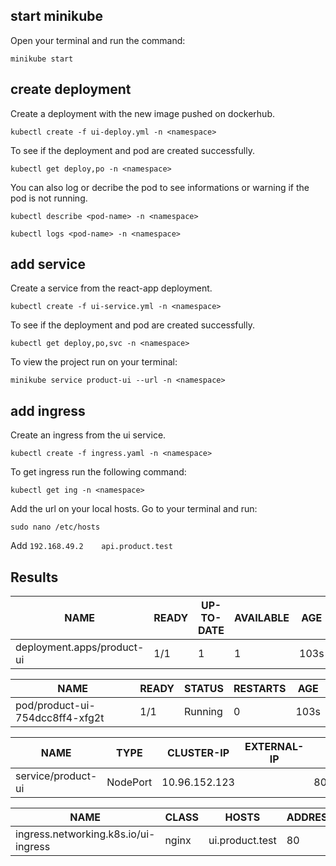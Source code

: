 ## start minikube

Open your terminal and run the command:

```minikube start```

## create deployment

Create a deployment with the new image pushed on dockerhub.

```kubectl create -f ui-deploy.yml -n <namespace>```

To see if the deployment and pod are created successfully.

```kubectl get deploy,po -n <namespace>```

You can also log or decribe the pod to see informations or warning if the pod is not running. 

```kubectl describe <pod-name> -n <namespace>```

```kubectl logs <pod-name> -n <namespace>```

## add service

Create a service from the react-app deployment.

```kubectl create -f ui-service.yml -n <namespace>```

To see if the deployment and pod are created successfully.

```kubectl get deploy,po,svc -n <namespace>```

To view the project run on your terminal:

```minikube service product-ui --url -n <namespace>```

## add ingress

Create an ingress from the ui service.

```kubectl create -f ingress.yaml -n <namespace>```

To get ingress run the following command:

```kubectl get ing -n <namespace>```

Add the url on your local hosts. Go to your terminal and run:

```sudo nano /etc/hosts```

Add ```192.168.49.2    api.product.test```


## Results

|NAME                          |READY   |UP-TO-DATE   |AVAILABLE   |AGE
|---|---|---|---|---|
|deployment.apps/product-ui    |1/1     |1            |1           |103s

|NAME                              |READY   |STATUS    |RESTARTS   |AGE
|---|---|---|---|---|
|pod/product-ui-754dcc8ff4-xfg2t   |1/1     |Running   |0          |103s

|NAME                  |TYPE        |CLUSTER-IP      |EXTERNAL-IP   |PORT(S)        |AGE
|---|---|---|---|---|-----|
|service/product-ui    |NodePort    |10.96.152.123   |<none>        |80:31855/TCP   |20s

|NAME                                   |CLASS   |HOSTS              |ADDRESS   |PORTS   |AGE
|---|---|---|---|---|-----|
|ingress.networking.k8s.io/ui-ingress      |nginx   |ui.product.test             |80      |2h

